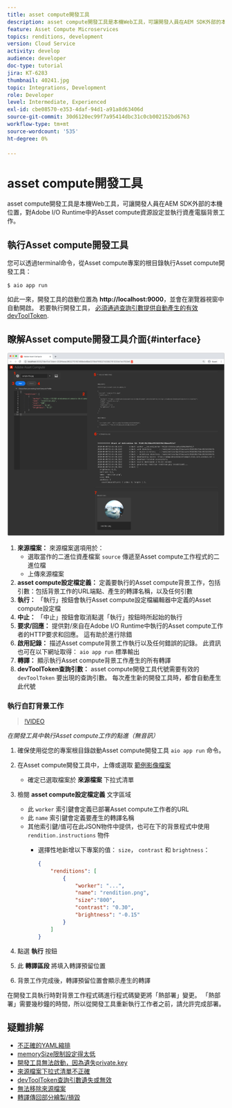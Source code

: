 ```yaml
---
title: asset compute開發工具
description: asset compute開發工具是本機Web工具，可讓開發人員在AEM SDK外部的本機位置，對Adobe I/O Runtime中的Asset compute資源設定並執行資產電腦背景工作。
feature: Asset Compute Microservices
topics: renditions, development
version: Cloud Service
activity: develop
audience: developer
doc-type: tutorial
jira: KT-6283
thumbnail: 40241.jpg
topic: Integrations, Development
role: Developer
level: Intermediate, Experienced
exl-id: cbe08570-e353-4daf-94d1-a91a8d63406d
source-git-commit: 30d6120ec99f7a95414dbc31c0cb002152bd6763
workflow-type: tm+mt
source-wordcount: '535'
ht-degree: 0%

---
```


# asset compute開發工具

asset compute開發工具是本機Web工具，可讓開發人員在AEM SDK外部的本機位置，對Adobe I/O Runtime中的Asset compute資源設定並執行資產電腦背景工作。

## 執行Asset compute開發工具

您可以透過terminal命令，從Asset compute專案的根目錄執行Asset compute開發工具：

```
$ aio app run
```

如此一來，開發工具的啟動位置為 __http://localhost:9000__，並會在瀏覽器視窗中自動開啟。 若要執行開發工具， [必須通過查詢引數提供自動產生的有效devToolToken](#troubleshooting__devtooltoken).

## 瞭解Asset compute開發工具介面{#interface}

![asset compute開發工具](./assets/development-tool/asset-compute-dev-tool.png)

1. __來源檔案：__ 來源檔案選項用於：
   + 選取當作的二進位資產檔案 `source` 傳遞至Asset compute工作程式的二進位檔
   + 上傳來源檔案
1. __asset compute設定檔定義：__ 定義要執行的Asset compute背景工作，包括引數：包括背景工作的URL端點、產生的轉譯名稱，以及任何引數
1. __執行：__ 「執行」按鈕會執行Asset compute設定檔編輯器中定義的Asset compute設定檔
1. __中止：__ 「中止」按鈕會取消點選「執行」按鈕時所起始的執行
1. __要求/回應：__ 提供對/來自在Adobe I/O Runtime中執行的Asset compute工作者的HTTP要求和回應。 這有助於進行除錯
1. __啟用記錄：__ 描述Asset compute背景工作執行以及任何錯誤的記錄。 此資訊也可在以下網址取得： `aio app run` 標準輸出
1. __轉譯：__ 顯示執行Asset compute背景工作產生的所有轉譯
1. __devToolToken查詢引數：__ asset compute開發工具代號需要有效的 `devToolToken` 要出現的查詢引數。 每次產生新的開發工具時，都會自動產生此代號

### 執行自訂背景工作

>[!VIDEO](https://video.tv.adobe.com/v/40241?quality=12&learn=on)

_在開發工具中執行Asset compute工作的點進（無音訊）_

1. 確保使用從您的專案根目錄啟動Asset compute開發工具 `aio app run` 命令。
1. 在Asset compute開發工具中，上傳或選取 [範例影像檔案](../assets/samples/sample-file.jpg)
   + 確定已選取檔案於 __來源檔案__ 下拉式清單
1. 檢閱 __asset compute設定檔定義__ 文字區域
   + 此 `worker` 索引鍵會定義已部署Asset compute工作者的URL
   + 此 `name` 索引鍵會定義要產生的轉譯名稱
   + 其他索引鍵/值可在此JSON物件中提供，也可在下的背景程式中使用 `rendition.instructions` 物件
      + 選擇性地新增以下專案的值： `size`， `contrast` 和 `brightness`：

        ```json
        {
            "renditions": [
                {
                    "worker": "...",
                    "name": "rendition.png",
                    "size":"800",
                    "contrast": "0.30",
                    "brightness": "-0.15"
                }
            ]
        }
        ```

1. 點選 __執行__ 按鈕
1. 此 __轉譯區段__ 將填入轉譯預留位置
1. 背景工作完成後，轉譯預留位置會顯示產生的轉譯

在開發工具執行時對背景工作程式碼進行程式碼變更將「熱部署」變更。 「熱部署」需要幾秒鐘的時間，所以從開發工具重新執行工作者之前，請允許完成部署。

## 疑難排解

+ [不正確的YAML縮排](../troubleshooting.md#incorrect-yaml-indentation)
+ [memorySize限制設定得太低](../troubleshooting.md#memorysize-limit-is-set-too-low)
+ [開發工具無法啟動，因為遺失private.key](../troubleshooting.md#missing-private-key)
+ [來源檔案下拉式清單不正確](../troubleshooting.md#source-files-dropdown-incorrect)
+ [devToolToken查詢引數遺失或無效](../troubleshooting.md#missing-or-invalid-devtooltoken-query-parameter)
+ [無法移除來源檔案](../troubleshooting.md#unable-to-remove-source-files)
+ [轉譯傳回部分繪製/損毀](../troubleshooting.md#rendition-returned-partially-drawn-or-corrupt)
